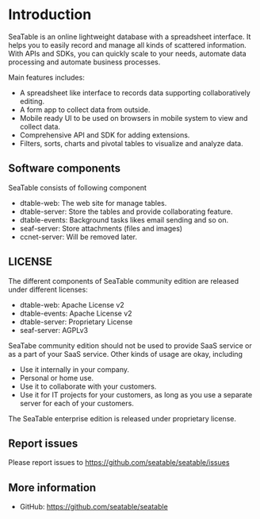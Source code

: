 # Introduction

SeaTable is an online lightweight database with a spreadsheet interface. It helps you to easily record and manage all kinds of scattered information. With APIs and SDKs, you can quickly scale to your needs, automate data processing and automate business processes.

Main features includes:

* A spreadsheet like interface to records data supporting collaboratively editing.
* A form app to collect data from outside.
* Mobile ready UI to be used on browsers in mobile system to view and collect data.
* Comprehensive API and SDK for adding extensions.
* Filters, sorts, charts and pivotal tables to visualize and analyze data.

## Software components

SeaTable consists of following component

* dtable-web: The web site for manage tables.
* dtable-server: Store the tables and provide collaborating feature.
* dtable-events: Background tasks likes email sending and so on.
* seaf-server: Store attachments (files and images)
* ccnet-server: Will be removed later.

## LICENSE

The different components of SeaTable community edition are released under different licenses:

* dtable-web: Apache License v2
* dtable-events: Apache License v2
* dtable-server: Proprietary License
* seaf-server: AGPLv3

SeaTabe community edition should not be used to provide SaaS service or as a part of your SaaS service. Other kinds of usage are okay, including

* Use it internally in your company.
* Personal or home use.
* Use it to collaborate with your customers.
* Use it for IT projects for your customers, as long as you use a separate server for each of your customers.

The SeaTable enterprise edition is released under proprietary license.

## Report issues

Please report issues to <https://github.com/seatable/seatable/issues>

## More information

* GitHub: <https://github.com/seatable/seatable>


